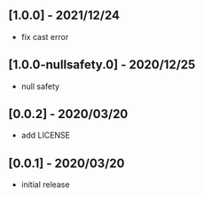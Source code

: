 ## [1.0.0] - 2021/12/24
+ fix cast error

## [1.0.0-nullsafety.0] - 2020/12/25
+ null safety

## [0.0.2] - 2020/03/20
+ add LICENSE

## [0.0.1] - 2020/03/20
+ initial release
